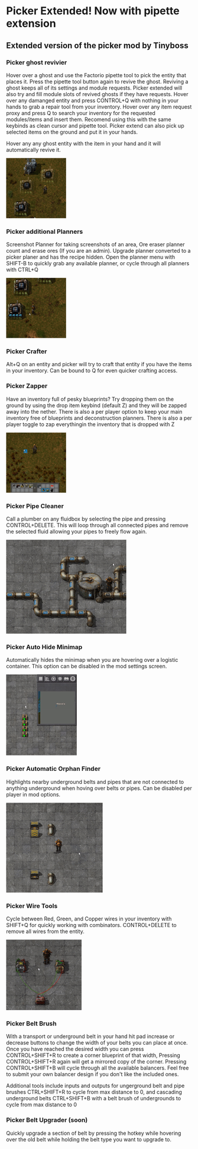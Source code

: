 # Picker Extended!  Now with pipette extension

## Extended version of the picker mod by Tinyboss

### Picker ghost revivier

Hover over a ghost and use the Factorio pipette tool to pick the entity that places it. Press the pipette tool button again to revive the ghost. Reviving a ghost keeps all of its settings and module requests. Picker extended will also try and fill module slots of revived ghosts if they have requests. Hover over any damanged entity and press CONTROL+Q with nothing in your hands to grab a repair tool from your inventory. Hover over any item request proxy and press Q to search your inventory for the requested modules/items and insert them.
Recomend using this with the same keybinds as clean cursor and pipette tool. Picker extend can also pick up selected items on the ground and put it in your hands.

Hover any any ghost entity with the item in your hand and it will automatically revive it.

![Reviver in Action](https://github.com/Nexela/PickerAtheneum/raw/master/web/picker-reviver.gif)

### Picker additional Planners

Screenshot Planner for taking screenshots of an area, Ore eraser planner count and erase ores (If you are an admin). Upgrade planner converted to a picker planer and has the recipe hidden. Open the planner menu with SHIFT-B to quickly grab any available planner, or cycle through all planners with
CTRL+Q

![Blueprinter in Action](https://github.com/Nexela/PickerAtheneum/raw/master/web/picker-blueprinter.gif)

### Picker Crafter

Alt+Q on an entity and picker will try to craft that entity if you have the items in your inventory. Can be bound to Q for even quicker crafting access.

### Picker Zapper

Have an inventory full of pesky blueprints? Try dropping them on the ground by using the drop item keybind (default Z) and they will be zapped away into the nether. There is also a per player option to keep your main inventory free of blueprints and deconstruction planners. There is also a per player toggle to zap everythingin the inventory that is dropped with Z

![Zapper in Action](https://github.com/Nexela/PickerAtheneum/raw/master/web/picker-zapper.gif)


### Picker Pipe Cleaner

Call a plumber on any fluidbox by selecting the pipe and pressing CONTROL+DELETE. This will loop through all connected pipes and remove the selected fluid allowing your pipes to freely flow again.

![Pipe Cleaner in Action](https://github.com/Nexela/PickerAtheneum/raw/master/web/picker-pipe-cleaner.gif)

### Picker Auto Hide Minimap

Automatically hides the minimap when you are hovering over a logistic container. This option can be disabled in the mod settings screen.

![Minimap Hide in Action](https://github.com/Nexela/PickerAtheneum/raw/master/web/picker-minimap-hide.gif)

### Picker Automatic Orphan Finder

Highlights nearby underground belts and pipes that are not connected to anything underground when hoving over belts or pipes. Can be disabled per player in mod options.

![Orphan Finder in Action](https://github.com/Nexela/PickerAtheneum/raw/master/web/picker-orphans.gif)

### Picker Wire Tools

Cycle between Red, Green, and Copper wires in your inventory with SHIFT+Q  for quickly working with combinators. CONTROL+DELETE to remove all wires from the entity.

![Wire Tools in Action](https://github.com/Nexela/PickerAtheneum/raw/master/web/picker-wire-tools.gif)

### Picker Belt Brush

With a transport or underground belt in your hand hit pad increase or decrease buttons to change the width of your belts you can place at once. Once you have reached the desired width you can press CONTROL+SHIFT+R to create a corner blueprint of that width, Pressing CONTROL+SHIFT+R again will get a mirrored copy of the corner. Pressing CONTROL+SHIFT+B will cycle through all the available balancers. Feel free to submit your own balancer design if you don't like the included ones.

Additional tools include inputs and outputs for ungerground belt and pipe brushes CTRL+SHIFT+R to cycle from max distance to 0, and cascading underground belts CTRL+SHIFT+B with a belt brush of undergrounds to cycle from max distance to 0

### Picker Belt Upgrader (soon)

Quickly upgrade a section of belt by pressing the hotkey while hovering over the old belt while holding the belt type you want to upgrade to.
